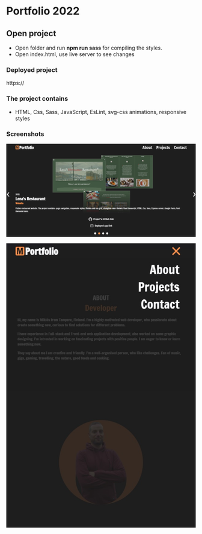 # Portfolio 2022

## Open project

- Open folder and run **npm run sass** for compiling the styles.
- Open index.html, use live server to see changes

### Deployed project

https://

### The project contains

- HTML, Css, Sass, JavaScript, EsLint, svg-css animations, responsive styles

### Screenshots

![Alt text](https://github.com/miklosoravecz/Portfolio/blob/main/src/screenshots/portfolio1.jpg "carousel")


![Alt text](https://github.com/miklosoravecz/Portfolio/blob/main/src/screenshots/portfolio.jpg "menu")

